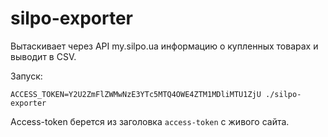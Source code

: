 # silpo-exporter
Вытаскивает через API my.silpo.ua информацию о купленных товарах и выводит в CSV.

Запуск:
```
ACCESS_TOKEN=Y2U2ZmFlZWMwNzE3YTc5MTQ4OWE4ZTM1MDliMTU1ZjU ./silpo-exporter
```

Access-token берется из заголовка `access-token` с живого сайта.
